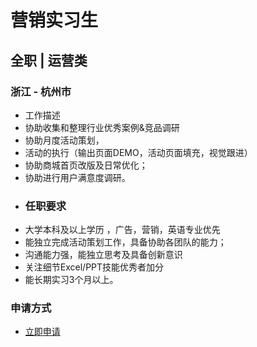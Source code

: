 
# 营销实习生
## 全职  |  运营类
### 浙江 - 杭州市

- 工作描述
- 协助收集和整理行业优秀案例&amp;竞品调研
- 协助月度活动策划，
- 活动的执行（输出页面DEMO，活动页面填充，视觉跟进）
- 协助商城首页改版及日常优化；
- 协助进行用户满意度调研。
- ### 任职要求
- 大学本科及以上学历 ，广告，营销，英语专业优先
- 能独立完成活动策划工作，具备协助各团队的能力；
- 沟通能力强，能独立思考及具备创新意识
- 关注细节Excel/PPT技能优秀者加分
- 能长期实习3个月以上。
### 申请方式
- <a href="mailto:hr@tuya.com?subject=求职简历-营销实习生-来自GitHub">立即申请</a>